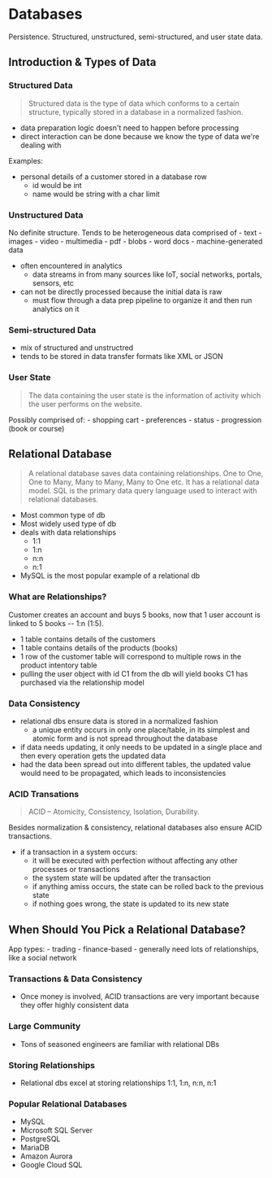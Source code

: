 # Databases
Persistence.  Structured, unstructured, semi-structured, and user state data.

## Introduction & Types of Data
### Structured Data
> Structured data is the type of data which conforms to a certain structure, typically stored in a database in a normalized fashion.

- data preparation logic doesn't need to happen before processing
- direct interaction can be done because we know the type of data we're dealing with

Examples:
- personal details of a customer stored in a database row
    - id would be int
    - name would be string with a char limit

### Unstructured Data
No definite structure.  Tends to be heterogeneous data comprised of
    - text
    - images
    - video
    - multimedia
    - pdf
    - blobs
    - word docs
    - machine-generated data

- often encountered in analytics
    - data streams in from many sources like IoT, social networks, portals, sensors, etc
- can not be directly processed because the initial data is raw
    - must flow through a data prep pipeline to organize it and then run analytics on it

### Semi-structured Data
- mix of structured and unstructred
- tends to be stored in data transfer formats like XML or JSON

### User State
> The data containing the user state is the information of activity which the user performs on the website.

Possibly comprised of:
    - shopping cart
    - preferences
    - status
    - progression (book or course)

## Relational Database
> A relational database saves data containing relationships. One to One, One to Many, Many to Many, Many to One etc. It has a relational data model. SQL is the primary data query language used to interact with relational databases.

- Most common type of db
- Most widely used type of db
- deals with data relationships
    - 1:1
    - 1:n
    - n:n
    - n:1
- MySQL is the most popular example of a relational db

### What are Relationships?
Customer creates an account and buys 5 books, now that 1 user account is linked to 5 books -- 1:n (1:5).

- 1 table contains details of the customers
- 1 table contains details of the products (books)
- 1 row of the customer table will correspond to multiple rows in the product intentory table
- pulling the user object with id C1 from the db will yield books C1 has purchased via the relationship model

### Data Consistency
- relational dbs ensure data is stored in a normalized fashion
    - a unique entity occurs in only one place/table, in its simplest and atomic form and is not spread throughout the database
- if data needs updating, it only needs to be updated in a single place and then every operation gets the updated data
- had the data been spread out into different tables, the updated value would need to be propagated, which leads to inconsistencies

### ACID Transations
> ACID – Atomicity, Consistency, Isolation, Durability.

Besides normalization & consistency, relational databases also ensure ACID transactions.

- if a transaction in a system occurs:
    - it will be executed with perfection without affecting any other processes or transactions
    - the system state will be updated after the transaction
    - if anything amiss occurs, the state can be rolled back to the previous state
    - if nothing goes wrong, the state is updated to its new state

## When Should You Pick a Relational Database?
App types:
    - trading
    - finance-based
    - generally need lots of relationships, like a social network

### Transactions & Data Consistency
- Once money is involved, ACID transactions are very important because they offer highly consistent data

### Large Community
- Tons of seasoned engineers are familiar with relational DBs

### Storing Relationships
- Relational dbs excel at storing relationships 1:1, 1:n, n:n, n:1

### Popular Relational Databases
- MySQL
- Microsoft SQL Server
- PostgreSQL
- MariaDB
- Amazon Aurora
- Google Cloud SQL

